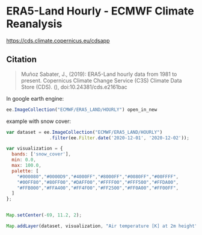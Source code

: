 # ERA5-Land Hourly - ECMWF Climate Reanalysis

https://cds.climate.copernicus.eu/cdsapp

## Citation
> Muñoz Sabater, J., (2019): ERA5-Land hourly data from 1981 to present. Copernicus Climate Change Service (C3S) Climate Data Store (CDS). (<date of access>), doi:10.24381/cds.e2161bac

In google earth engine:

```js
ee.ImageCollection("ECMWF/ERA5_LAND/HOURLY") open_in_new
```

example with snow cover:

```js
var dataset = ee.ImageCollection("ECMWF/ERA5_LAND/HOURLY")
                .filter(ee.Filter.date('2020-12-01', '2020-12-02'));

var visualization = {
  bands: ['snow_cover'],
  min: 0.0,
  max: 100.0,
  palette: [
    "#000080","#0000D9","#4000FF","#8000FF","#0080FF","#00FFFF",
    "#00FF80","#80FF00","#DAFF00","#FFFF00","#FFF500","#FFDA00",
    "#FFB000","#FFA400","#FF4F00","#FF2500","#FF0A00","#FF00FF",
  ]
};


Map.setCenter(-69, 11.2, 2);

Map.addLayer(dataset, visualization, "Air temperature [K] at 2m height");

```
